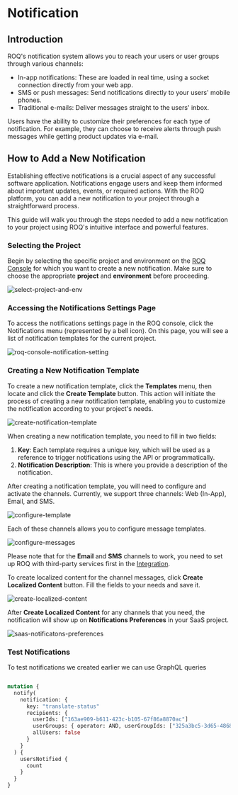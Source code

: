 # Notification

## Introduction

ROQ's notification system allows you to reach your users or user groups through various channels:

- In-app notifications: These are loaded in real time, using a socket connection directly from your web app.
- SMS or push messages: Send notifications directly to your users' mobile phones.
- Traditional e-mails: Deliver messages straight to the users' inbox.

Users have the ability to customize their preferences for each type of notification. For example, they can choose to receive alerts through push messages while getting product updates via e-mail.

## How to Add a New Notification

Establishing effective notifications is a crucial aspect of any successful software application. Notifications engage users and keep them informed about important updates, events, or required actions. With the ROQ platform, you can add a new notification to your project through a straightforward process.

This guide will walk you through the steps needed to add a new notification to your project using ROQ's intuitive interface and powerful features.

### Selecting the Project

Begin by selecting the specific project and environment on the [ROQ Console](https://console.roq.tech/) for which you want to create a new notification. Make sure to choose the appropriate **project** and **environment** before proceeding.

![select-project-and-env](/images/select-project-and-env.png)

### Accessing the Notifications Settings Page

To access the notifications settings page in the ROQ console, click the Notifications menu (represented by a bell icon). On this page, you will see a list of notification templates for the current project.

![roq-console-notification-setting](/images/project-notification-setting.png)

### Creating a New Notification Template

To create a new notification template, click the **Templates** menu, then locate and click the **Create Template** button. This action will initiate the process of creating a new notification template, enabling you to customize the notification according to your project's needs.

![create-notification-template](/images/create-notifications-template.png)

When creating a new notification template, you need to fill in two fields:

1. **Key**: Each template requires a unique key, which will be used as a reference to trigger notifications using the API or programmatically.
2. **Notification Description**: This is where you provide a description of the notification.

After creating a notification template, you will need to configure and activate the channels. Currently, we support three channels: Web (In-App), Email, and SMS.

![configure-template](/images/configure-template.png)

Each of these channels allows you to configure message templates.

![configure-messages](/images/configure-messages-on-channel.png)

Please note that for the **Email** and **SMS** channels to work, you need to set up ROQ with third-party services first in the [Integration]().

To create localized content for the channel messages, click **Create Localized Content** button. Fill the fields to your needs and save it.

![create-localized-content](/images/cretae-localized-content.png)

After **Create Localized Content** for any channels that you need, the notification will show up on **Notifications Preferences** in your SaaS project.

![saas-notificatons-preferences](/images/notification-settings.png)

### Test Notifications

To test notifications we created earlier we can use GraphQL queries

```graphql

mutation {
  notify(
    notification: {
      key: "translate-status"
      recipients: {
        userIds: ["163ae909-b611-423c-b105-67f86a8870ac"]
        userGroups: { operator: AND, userGroupIds: ["325a3bc5-3d65-4868-b4af-85d4f8f206b8"] }
        allUsers: false
      }
    }
  ) {
    usersNotified {
      count
    }
  }
}
 
```

